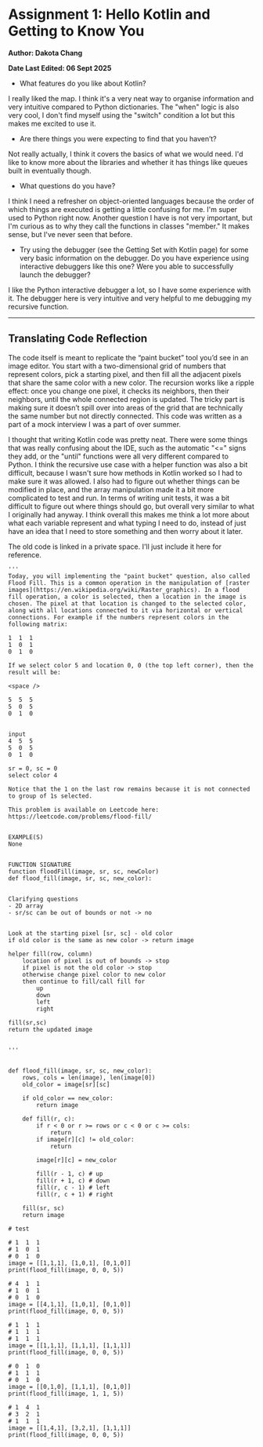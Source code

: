 # Assignment 1: Hello Kotlin and Getting to Know You
**Author: Dakota Chang**

**Date Last Edited: 06 Sept 2025**


- What features do you like about Kotlin?

I really liked the map. I think it's a very neat way to organise information and very intuitive compared to Python
dictionaries. The "when" logic is also very cool, I don't find myself using the "switch" condition a lot but this makes
me excited to use it.

- Are there things you were expecting to find that you haven’t?

Not really actually, I think it covers the basics of what we would need. I'd like to know more about the libraries and
whether it has things like queues built in eventually though.

- What questions do you have?

I think I need a refresher on object-oriented languages because the order of which things are executed is getting a
little confusing for me. I'm super used to Python right now. Another question I have is not very important, but I'm
curious as to why they call the functions in classes "member." It makes sense, but I've never seen that before.

- Try using the debugger (see the Getting Set with Kotlin page) for some very basic information on the debugger. Do you have experience using interactive debuggers like this one? Were you able to successfully launch the debugger?

I like the Python interactive debugger a lot, so I have some experience with it. The debugger here is very intuitive and
very helpful to me debugging my recursive function.


---

## Translating Code Reflection

The code itself is meant to replicate the “paint bucket” tool you’d see in an image editor. You start with a two-dimensional grid of numbers that represent colors, pick a starting pixel, and then fill all the adjacent pixels that share the same color with a new color. The recursion works like a ripple effect: once you change one pixel, it checks its neighbors, then their neighbors, until the whole connected region is updated. The tricky part is making sure it doesn’t spill over into areas of the grid that are technically the same number but not directly connected. This code was written as a part of a mock interview I was a part of over summer.

I thought that writing Kotlin code was pretty neat. There were some things that was really confusing about the IDE, such as the automatic "<=" signs they add, or the "until" functions were all very different compared to Python. I think the recursive use case with a helper function was also a bit difficult, because I wasn't sure how methods in Kotlin worked so I had to make sure it was allowed. I also had to figure out whether things can be modified in place, and the array manipulation made it a bit more complicated to test and run. In terms of writing unit tests, it was a bit difficult to figure out where things should go, but overall very similar to what I originally had anyway. I think overall this makes me think a lot more about what each variable represent and what typing I need to do, instead of just have an idea that I need to store something and then worry about it later.

The old code is linked in a private space. I'll just include it here for reference.
```{python}
'''
Today, you will implementing the "paint bucket" question, also called Flood Fill. This is a common operation in the manipulation of [raster images](https://en.wikipedia.org/wiki/Raster_graphics). In a flood fill operation, a color is selected, then a location in the image is chosen. The pixel at that location is changed to the selected color, along with all locations connected to it via horizontal or vertical connections. For example if the numbers represent colors in the following matrix:

1  1  1
1  0  1
0  1  0

If we select color 5 and location 0, 0 (the top left corner), then the result will be:

<space />

5  5  5
5  0  5
0  1  0


input
4  5  5
5  0  5
0  1  0

sr = 0, sc = 0
select color 4

Notice that the 1 on the last row remains because it is not connected to group of 1s selected.

This problem is available on Leetcode here: https://leetcode.com/problems/flood-fill/
 

EXAMPLE(S)
None
 

FUNCTION SIGNATURE
function floodFill(image, sr, sc, newColor)
def flood_fill(image, sr, sc, new_color):


Clarifying questions
- 2D array
- sr/sc can be out of bounds or not -> no


Look at the starting pixel [sr, sc] - old color
if old color is the same as new color -> return image

helper fill(row, column)
    location of pixel is out of bounds -> stop
    if pixel is not the old color -> stop
    otherwise change pixel color to new color
    then continue to fill/call fill for 
        up
        down
        left
        right

fill(sr,sc)
return the updated image


'''


def flood_fill(image, sr, sc, new_color):
    rows, cols = len(image), len(image[0])
    old_color = image[sr][sc]

    if old_color == new_color:
        return image

    def fill(r, c):
        if r < 0 or r >= rows or c < 0 or c >= cols:
            return
        if image[r][c] != old_color:
            return
        
        image[r][c] = new_color

        fill(r - 1, c) # up
        fill(r + 1, c) # down
        fill(r, c - 1) # left
        fill(r, c + 1) # right

    fill(sr, sc)
    return image

# test

# 1  1  1
# 1  0  1
# 0  1  0
image = [[1,1,1], [1,0,1], [0,1,0]]
print(flood_fill(image, 0, 0, 5))

# 4  1  1
# 1  0  1
# 0  1  0
image = [[4,1,1], [1,0,1], [0,1,0]]
print(flood_fill(image, 0, 0, 5))

# 1  1  1
# 1  1  1
# 1  1  1
image = [[1,1,1], [1,1,1], [1,1,1]]
print(flood_fill(image, 0, 0, 5))

# 0  1  0
# 1  1  1
# 0  1  0
image = [[0,1,0], [1,1,1], [0,1,0]]
print(flood_fill(image, 1, 1, 5))

# 1  4  1
# 3  2  1
# 1  1  1
image = [[1,4,1], [3,2,1], [1,1,1]]
print(flood_fill(image, 0, 0, 5))
```
